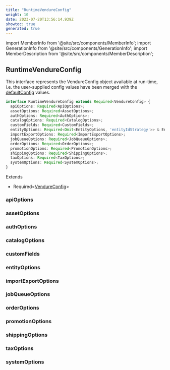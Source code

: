 ```yaml
---
title: "RuntimeVendureConfig"
weight: 10
date: 2023-07-20T13:56:14.939Z
showtoc: true
generated: true
---
```

<!-- This file was generated from the Vendure source. Do not modify. Instead, re-run the "docs:build" script -->
import MemberInfo from '@site/src/components/MemberInfo';
import GenerationInfo from '@site/src/components/GenerationInfo';
import MemberDescription from '@site/src/components/MemberDescription';


## RuntimeVendureConfig

<GenerationInfo sourceFile="packages/core/src/config/vendure-config.ts" sourceLine="1142" packageName="@vendure/core" />

This interface represents the VendureConfig object available at run-time, i.e. the user-supplied
config values have been merged with the <a href='/typescript-api/configuration/default-config#defaultconfig'>defaultConfig</a> values.

```ts title="Signature"
interface RuntimeVendureConfig extends Required<VendureConfig> {
  apiOptions: Required<ApiOptions>;
  assetOptions: Required<AssetOptions>;
  authOptions: Required<AuthOptions>;
  catalogOptions: Required<CatalogOptions>;
  customFields: Required<CustomFields>;
  entityOptions: Required<Omit<EntityOptions, 'entityIdStrategy'>> & EntityOptions;
  importExportOptions: Required<ImportExportOptions>;
  jobQueueOptions: Required<JobQueueOptions>;
  orderOptions: Required<OrderOptions>;
  promotionOptions: Required<PromotionOptions>;
  shippingOptions: Required<ShippingOptions>;
  taxOptions: Required<TaxOptions>;
  systemOptions: Required<SystemOptions>;
}
```
Extends

 * Required&#60;<a href='/typescript-api/configuration/vendure-config#vendureconfig'>VendureConfig</a>&#62;



### apiOptions

<MemberInfo kind="property" type="Required&#60;<a href='/typescript-api/configuration/api-options#apioptions'>ApiOptions</a>&#62;"   />


### assetOptions

<MemberInfo kind="property" type="Required&#60;<a href='/typescript-api/assets/asset-options#assetoptions'>AssetOptions</a>&#62;"   />


### authOptions

<MemberInfo kind="property" type="Required&#60;<a href='/typescript-api/auth/auth-options#authoptions'>AuthOptions</a>&#62;"   />


### catalogOptions

<MemberInfo kind="property" type="Required&#60;<a href='/typescript-api/products-stock/catalog-options#catalogoptions'>CatalogOptions</a>&#62;"   />


### customFields

<MemberInfo kind="property" type="Required&#60;<a href='/typescript-api/custom-fields/#customfields'>CustomFields</a>&#62;"   />


### entityOptions

<MemberInfo kind="property" type="Required&#60;Omit&#60;<a href='/typescript-api/configuration/entity-options#entityoptions'>EntityOptions</a>, 'entityIdStrategy'&#62;&#62; &#38; <a href='/typescript-api/configuration/entity-options#entityoptions'>EntityOptions</a>"   />


### importExportOptions

<MemberInfo kind="property" type="Required&#60;<a href='/typescript-api/import-export/import-export-options#importexportoptions'>ImportExportOptions</a>&#62;"   />


### jobQueueOptions

<MemberInfo kind="property" type="Required&#60;<a href='/typescript-api/job-queue/job-queue-options#jobqueueoptions'>JobQueueOptions</a>&#62;"   />


### orderOptions

<MemberInfo kind="property" type="Required&#60;<a href='/typescript-api/orders/order-options#orderoptions'>OrderOptions</a>&#62;"   />


### promotionOptions

<MemberInfo kind="property" type="Required&#60;<a href='/typescript-api/promotions/promotion-options#promotionoptions'>PromotionOptions</a>&#62;"   />


### shippingOptions

<MemberInfo kind="property" type="Required&#60;<a href='/typescript-api/shipping/shipping-options#shippingoptions'>ShippingOptions</a>&#62;"   />


### taxOptions

<MemberInfo kind="property" type="Required&#60;<a href='/typescript-api/tax/tax-options#taxoptions'>TaxOptions</a>&#62;"   />


### systemOptions

<MemberInfo kind="property" type="Required&#60;<a href='/typescript-api/configuration/system-options#systemoptions'>SystemOptions</a>&#62;"   />


